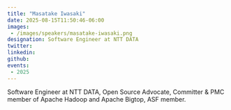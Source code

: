 ```yaml
---
title: "Masatake Iwasaki"
date: 2025-08-15T11:50:46-06:00
images: 
 - /images/speakers/masatake-iwasaki.png
designation: Software Engineer at NTT DATA
twitter: 
linkedin: 
github: 
events:
 - 2025
---
```


Software Engineer at NTT DATA, Open Source Advocate, Committer & PMC member of Apache Hadoop and Apache Bigtop, ASF member.